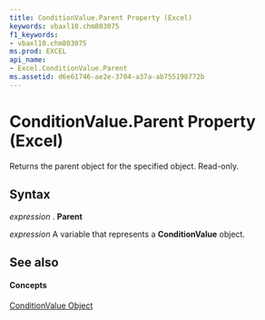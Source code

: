 ```yaml
---
title: ConditionValue.Parent Property (Excel)
keywords: vbaxl10.chm803075
f1_keywords:
- vbaxl10.chm803075
ms.prod: EXCEL
api_name:
- Excel.ConditionValue.Parent
ms.assetid: d6e61746-ae2e-3704-a37a-ab755198772b
---
```



# ConditionValue.Parent Property (Excel)

Returns the parent object for the specified object. Read-only.


## Syntax

 _expression_ . **Parent**

 _expression_ A variable that represents a **ConditionValue** object.


## See also


#### Concepts


[ConditionValue Object](conditionvalue-object-excel.md)

